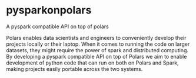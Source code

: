 # pysparkonpolars
A pyspark compatible API on top of polars

Polars enables data scientists and engineers to conveniently develop their projects locally or their laptop. When it comes to running the code on larger datasets, they might require the power of spark and distributed computing. By developing a pyspark compatible API on top of Polars we aim to enable development of python code that can run on both on Polars and Spark, making projects easily portable across the two systems.

